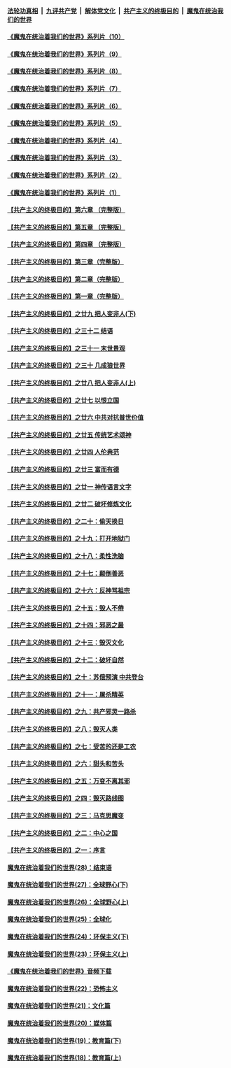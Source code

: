 

####  [法轮功真相](../../../../basic/blob/master/README.md?t=08290702) &nbsp;|&nbsp; [九评共产党](../../../../9ping.md/blob/master/README.md?t=08290702) &nbsp;|&nbsp; [解体党文化](../../../../jtdwh.md/blob/master/README.md?t=08290702)  &nbsp;|&nbsp; [共产主义的终极目的](../../../../gczydzjmd.md/blob/master/README.md?t=08290702) &nbsp;|&nbsp; [魔鬼在统治我们的世界](../../../../mgztzwmdsj.md/blob/master/README.md?t=08290702) 

#### [《魔鬼在统治着我们的世界》系列片（10）](../pages/nsc422/n12292670.md?t=08290702) 

#### [《魔鬼在统治着我们的世界》系列片（9）](../pages/nsc422/n12290859.md?t=08290702) 

#### [《魔鬼在统治着我们的世界》系列片（8）](../pages/nsc422/n12287445.md?t=08290702) 

#### [《魔鬼在统治着我们的世界》系列片（7）](../pages/nsc422/n12283425.md?t=08290702) 

#### [《魔鬼在统治着我们的世界》系列片（6）](../pages/nsc422/n12282314.md?t=08290702) 

#### [《魔鬼在统治着我们的世界》系列片（5）](../pages/nsc422/n12281419.md?t=08290702) 

#### [《魔鬼在统治着我们的世界》系列片（4）](../pages/nsc422/n12274024.md?t=08290702) 

#### [《魔鬼在统治着我们的世界》系列片（3）](../pages/nsc422/n12271322.md?t=08290702) 

#### [《魔鬼在统治着我们的世界》系列片（2）](../pages/nsc422/n12269049.md?t=08290702) 

#### [《魔鬼在统治着我们的世界》系列片（1）](../pages/nsc422/n12267575.md?t=08290702) 

#### [【共产主义的终极目的】第六章 （完整版）](../pages/nsc422/n11428913.md?t=08290702) 

#### [【共产主义的终极目的】第五章 （完整版）](../pages/nsc422/n11428912.md?t=08290702) 

#### [【共产主义的终极目的】第四章 （完整版）](../pages/nsc422/n11428907.md?t=08290702) 

#### [【共产主义的终极目的】第三章（完整版）](../pages/nsc422/n11428848.md?t=08290702) 

#### [【共产主义的终极目的】第二章（完整版）](../pages/nsc422/n11428831.md?t=08290702) 

#### [【共产主义的终极目的】第一章（完整版）](../pages/nsc422/n11417651.md?t=08290702) 

#### [【共产主义的终极目的】之廿九 把人变非人(下)](../pages/nsc422/n11344140.md?t=08290702) 

#### [【共产主义的终极目的】之三十二 结语](../pages/nsc422/n11360535.md?t=08290702) 

#### [【共产主义的终极目的】之三十一 末世景观](../pages/nsc422/n11351129.md?t=08290702) 

#### [【共产主义的终极目的】之三十 几成狼世界](../pages/nsc422/n11348280.md?t=08290702) 

#### [【共产主义的终极目的】之廿八 把人变非人(上)](../pages/nsc422/n11340492.md?t=08290702) 

#### [【共产主义的终极目的】之廿七 以恨立国](../pages/nsc422/n11336944.md?t=08290702) 

#### [【共产主义的终极目的】之廿六 中共对抗普世价值](../pages/nsc422/n11324785.md?t=08290702) 

#### [【共产主义的终极目的】之廿五 传统艺术颂神](../pages/nsc422/n11296396.md?t=08290702) 

#### [【共产主义的终极目的】之廿四 人伦典范](../pages/nsc422/n11296397.md?t=08290702) 

#### [【共产主义的终极目的】之廿三 富而有德](../pages/nsc422/n11283598.md?t=08290702) 

#### [【共产主义的终极目的】之廿一 神传语言文字](../pages/nsc422/n11263265.md?t=08290702) 

#### [【共产主义的终极目的】之廿二 破坏修炼文化](../pages/nsc422/n11245728.md?t=08290702) 

#### [【共产主义的终极目的】之二十：偷天换日](../pages/nsc422/n11238846.md?t=08290702) 

#### [【共产主义的终极目的】之十九：打开地狱门](../pages/nsc422/n11206376.md?t=08290702) 

#### [【共产主义的终极目的】之十八：柔性洗脑](../pages/nsc422/n11199994.md?t=08290702) 

#### [【共产主义的终极目的】之十七：颠倒善恶](../pages/nsc422/n11179782.md?t=08290702) 

#### [【共产主义的终极目的】之十六：反神骂祖宗](../pages/nsc422/n11166798.md?t=08290702) 

#### [【共产主义的终极目的】之十五：毁人不倦](../pages/nsc422/n11166792.md?t=08290702) 

#### [【共产主义的终极目的】之十四：邪恶之最](../pages/nsc422/n11150249.md?t=08290702) 

#### [【共产主义的终极目的】之十三：毁灭文化](../pages/nsc422/n11135227.md?t=08290702) 

#### [【共产主义的终极目的】之十二：破坏自然](../pages/nsc422/n11135214.md?t=08290702) 

#### [【共产主义的终极目的】之十：苏俄预演 中共登台](../pages/nsc422/n11118424.md?t=08290702) 

#### [【共产主义的终极目的】之十一：屠杀精英](../pages/nsc422/n11118442.md?t=08290702) 

#### [【共产主义的终极目的】之九：共产邪灵一路杀](../pages/nsc422/n11114139.md?t=08290702) 

#### [【共产主义的终极目的】之八：毁灭人类](../pages/nsc422/n11108503.md?t=08290702) 

#### [【共产主义的终极目的】之七：受苦的还是工农](../pages/nsc422/n11101809.md?t=08290702) 

#### [【共产主义的终极目的】之六：甜头和苦头](../pages/nsc422/n11096971.md?t=08290702) 

#### [【共产主义的终极目的】之五：万变不离其邪](../pages/nsc422/n11091285.md?t=08290702) 

#### [【共产主义的终极目的】之四：毁灭路线图](../pages/nsc422/n11086284.md?t=08290702) 

#### [【共产主义的终极目的】之三：马克思魔变](../pages/nsc422/n11061941.md?t=08290702) 

#### [【共产主义的终极目的】之二：中心之国](../pages/nsc422/n11047728.md?t=08290702) 

#### [【共产主义的终极目的】之一：序言](../pages/nsc422/n11086077.md?t=08290702) 

#### [魔鬼在统治着我们的世界(28)：结束语](../pages/nsc422/n10936246.md?t=08290702) 

#### [魔鬼在统治着我们的世界(27)：全球野心(下)](../pages/nsc422/n10928319.md?t=08290702) 

#### [魔鬼在统治着我们的世界(26)：全球野心(上)](../pages/nsc422/n10900318.md?t=08290702) 

#### [魔鬼在统治着我们的世界(25)：全球化](../pages/nsc422/n10788205.md?t=08290702) 

#### [魔鬼在统治着我们的世界(24)：环保主义(下)](../pages/nsc422/n10695307.md?t=08290702) 

#### [魔鬼在统治着我们的世界(23)：环保主义(上)](../pages/nsc422/n10688613.md?t=08290702) 

#### [《魔鬼在统治着我们的世界》音频下载](../pages/nsc422/n10635553.md?t=08290702) 

#### [魔鬼在统治着我们的世界(22)：恐怖主义](../pages/nsc422/n10614727.md?t=08290702) 

#### [魔鬼在统治着我们的世界(21)：文化篇](../pages/nsc422/n10597706.md?t=08290702) 

#### [魔鬼在统治着我们的世界(20)：媒体篇](../pages/nsc422/n10586579.md?t=08290702) 

#### [魔鬼在统治着我们的世界(19)：教育篇(下)](../pages/nsc422/n10564808.md?t=08290702) 

#### [魔鬼在统治着我们的世界(18)：教育篇(上)](../pages/nsc422/n10526970.md?t=08290702) 

